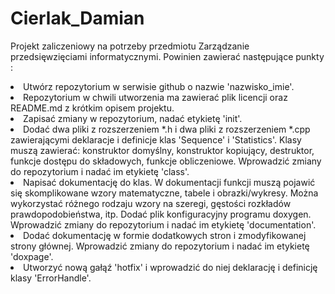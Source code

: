 # Cierlak_Damian

Projekt zaliczeniowy na potrzeby przedmiotu Zarządzanie przedsięwzięciami informatycznymi. Powinien zawierać następujące punkty :  
<list>

  <li> Utwórz repozytorium w serwisie github o nazwie 'nazwisko_imie'.
  <li> Repozytorium w chwili utworzenia ma zawierać plik licencji oraz
  README.md z krótkim opisem projektu.
  <li> Zapisać zmiany w repozytorium, nadać etykietę 'init'.
  <li> Dodać dwa pliki z rozszerzeniem *.h i dwa pliki z rozszerzeniem
  *.cpp zawierającymi deklaracje i definicje klas 'Sequence'
  i 'Statistics'. Klasy muszą zawierać: konstruktor domyślny, konstruktor
  kopiujący, destruktor, funkcje dostępu do składowych, funkcje
  obliczeniowe. Wprowadzić zmiany do repozytorium i nadać im etykietę
  'class'.
  <li> Napisać dokumentację do klas. W dokumentacji funkcji muszą pojawić
  się skomplikowane wzory matematyczne, tabele
  i obrazki/wykresy. Można wykorzystać różnego rodzaju wzory na szeregi,
  gęstości rozkładów prawdopodobieństwa, itp. Dodać plik konfiguracyjny
  programu doxygen. Wprowadzić zmiany do repozytorium i nadać im etykietę
  'documentation'.
  <li> Dodać dokumentację w formie dodatkowych stron i zmodyfikowanej
  strony głównej. Wprowadzić zmiany do repozytorium i nadać im etykietę
  'doxpage'.
  <li> Utworzyć nową gałąź 'hotfix' i wprowadzić do niej deklarację
  i definicję klasy 'ErrorHandle'.
</list>
